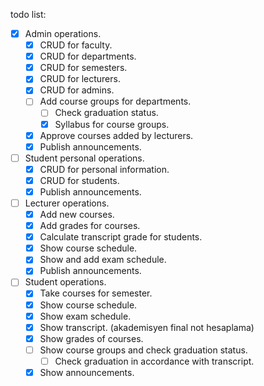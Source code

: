 todo list:

- [x] Admin operations.
  - [x] CRUD for faculty.
  - [x] CRUD for departments.
  - [x] CRUD for semesters.
  - [x] CRUD for lecturers.
  - [x] CRUD for admins.
  - [ ] Add course groups for departments.
    - [ ] Check graduation status.
    - [x] Syllabus for course groups.
  - [x] Approve courses added by lecturers.
  - [x] Publish announcements.
- [ ] Student personal operations.
  - [x] CRUD for personal information.
  - [x] CRUD for students.
  - [x] Publish announcements.
- [ ] Lecturer operations.
  - [x] Add new courses.
  - [x] Add grades for courses.
  - [x] Calculate transcript grade for students.
  - [x] Show course schedule.
  - [x] Show and add exam schedule.
  - [x] Publish announcements.
- [ ] Student operations.
  - [x] Take courses for semester.
  - [x] Show course schedule.
  - [x] Show exam schedule.
  - [x] Show transcript. (akademisyen final not hesaplama)
  - [x] Show grades of courses.
  - [ ] Show course groups and check graduation status.
    - [ ] Check graduation in accordance with transcript.
  - [x] Show announcements.